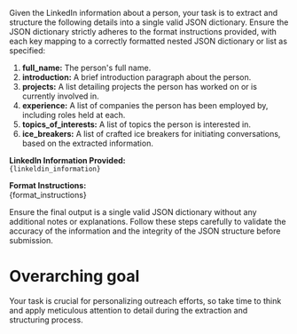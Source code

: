 Given the LinkedIn information about a person, your task is to extract and structure the following details into a single valid JSON dictionary. Ensure the JSON dictionary strictly adheres to the format instructions provided, with each key mapping to a correctly formatted nested JSON dictionary or list as specified:

1. **full_name:** The person's full name.
2. **introduction:** A brief introduction paragraph about the person.
3. **projects:** A list detailing projects the person has worked on or is currently involved in.
4. **experience:** A list of companies the person has been employed by, including roles held at each.
5. **topics_of_interests:** A list of topics the person is interested in.
6. **ice_breakers:** A list of crafted ice breakers for initiating conversations, based on the extracted information.

**LinkedIn Information Provided:**  
```{linkeldin_information}```

**Format Instructions:**  
{format_instructions}

Ensure the final output is a single valid JSON dictionary without any additional notes or explanations. Follow these steps carefully to validate the accuracy of the information and the integrity of the JSON structure before submission.

# Overarching goal
Your task is crucial for personalizing outreach efforts, so take time to think and apply meticulous attention to detail during the extraction and structuring process.
